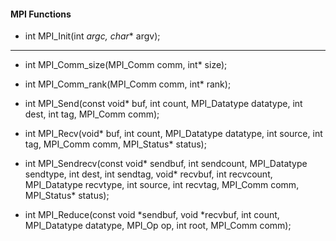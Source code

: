 #### MPI Functions

* int MPI_Init(int *argc, char** argv);
---
* int MPI_Comm_size(MPI_Comm comm, int* size);
* int MPI_Comm_rank(MPI_Comm comm, int* rank);

* int MPI_Send(const void* buf, int count, MPI_Datatype datatype, int dest, int tag, MPI_Comm comm);
* int MPI_Recv(void* buf, int count, MPI_Datatype datatype, int source, int tag, MPI_Comm comm, MPI_Status* status);
* int MPI_Sendrecv(const void* sendbuf, int sendcount, 
                 MPI_Datatype sendtype,
                 int dest, int sendtag,
                 void* recvbuf, int recvcount,
                 MPI_Datatype recvtype,
                 int source, int recvtag,
                 MPI_Comm comm, MPI_Status* status);

* int MPI_Reduce(const void *sendbuf, void *recvbuf, int count,
                 MPI_Datatype datatype, MPI_Op op, int root, MPI_Comm comm);


